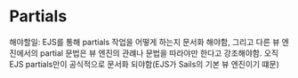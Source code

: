 # Partials

해야할일: EJS를 통해 partials 작업을 어떻게 하는지 문서화 해야함, 그리고 다른 뷰 엔진에서의 partial 문법은 뷰 엔진의 관럐나 문법을 따라야만 한다고 강조해야함. 오직 EJS partials만이 공식적으로 문서화 되야함(EJS가 Sails의 기본 뷰 엔진이기 떄문)

<docmeta name="uniqueID" value="Partials610916">
<docmeta name="displayName" value="Partials">

